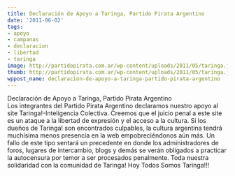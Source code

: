 ```yaml
---
title: Declaración de Apoyo a Taringa, Partido Pirata Argentino
date: '2011-06-02'
tags:
- apoyo
- campanas
- declaracion
- libertad
- taringa
image: http://partidopirata.com.ar/wp-content/uploads/2011/05/taringa.jpg
thumb: http://partidopirata.com.ar/wp-content/uploads/2011/05/taringa.jpg
wppost_name: declaracion-de-apoyo-a-taringa-partido-pirata-argentino
---
```


Declaración de Apoyo a Taringa, Partido Pirata Argentino    
Los integrantes del Partido Pirata Argentino declaramos nuestro apoyo al site Taringa!-Inteligencia Colectiva. Creemos que el juicio penal a este site es un ataque a la libertad de expresión y el acceso a la cultura. Si los dueños de Taringa! son encontrados culpables, la cultura argentina tendrá muchísima menos presencia en la web empobreciéndonos aún más.
Un fallo de este tipo sentará un precedente en donde los administradores de foros, lugares de intercambio, blogs y demás se verán obligados a practicar la autocensura por temor a ser procesados penalmente.
Toda nuestra solidaridad con la comunidad de Taringa!
Hoy Todos Somos Taringa!!!


